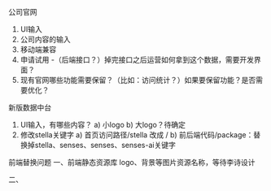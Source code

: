 公司官网
1. UI输入
2. 公司内容的输入
3. 移动端兼容
4. 申请试用 -（后端接口？）掉完接口之后运营如何拿到这个数据，需要开发界面？
5. 现有官网哪些功能需要保留？（比如：访问统计？）如果要保留功能？是否需要优化？

新版数据中台
1. UI输入，有哪些内容？
   a) 小logo
   b) 大logo？待确定
2. 修改stella关键字
   a) 首页访问路径/stella 改成 /
   b) 前后端代码/package：替换掉stella、senses、senses、senses-ai关键字


前端替换问题
  一、前端静态资源库
    logo、背景等图片资源名称，等待李诗设计
  
  二、